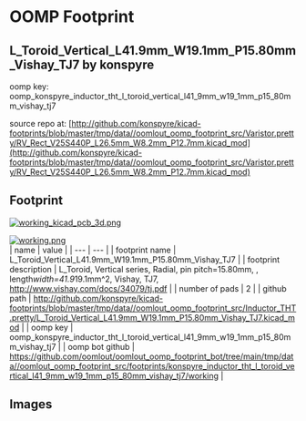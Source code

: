 # OOMP Footprint  
## L_Toroid_Vertical_L41.9mm_W19.1mm_P15.80mm_Vishay_TJ7  by konspyre  
  
oomp key: oomp_konspyre_inductor_tht_l_toroid_vertical_l41_9mm_w19_1mm_p15_80mm_vishay_tj7  
  
source repo at: [http://github.com/konspyre/kicad-footprints/blob/master/tmp/data//oomlout_oomp_footprint_src/Varistor.pretty/RV_Rect_V25S440P_L26.5mm_W8.2mm_P12.7mm.kicad_mod](http://github.com/konspyre/kicad-footprints/blob/master/tmp/data//oomlout_oomp_footprint_src/Varistor.pretty/RV_Rect_V25S440P_L26.5mm_W8.2mm_P12.7mm.kicad_mod)  
## Footprint  
  
[![working_kicad_pcb_3d.png](working_kicad_pcb_3d_600.png)](working_kicad_pcb_3d.png)  
  
[![working.png](working_600.png)](working.png)  
| name | value | 
| --- | --- | 
| footprint name | L_Toroid_Vertical_L41.9mm_W19.1mm_P15.80mm_Vishay_TJ7 | 
| footprint description | L_Toroid, Vertical series, Radial, pin pitch=15.80mm, , length*width=41.9*19.1mm^2, Vishay, TJ7, http://www.vishay.com/docs/34079/tj.pdf | 
| number of pads | 2 | 
| github path | http://github.com/konspyre/kicad-footprints/blob/master/tmp/data//oomlout_oomp_footprint_src/Inductor_THT.pretty/L_Toroid_Vertical_L41.9mm_W19.1mm_P15.80mm_Vishay_TJ7.kicad_mod | 
| oomp key | oomp_konspyre_inductor_tht_l_toroid_vertical_l41_9mm_w19_1mm_p15_80mm_vishay_tj7 | 
| oomp bot github | https://github.com/oomlout/oomlout_oomp_footprint_bot/tree/main/tmp/data//oomlout_oomp_footprint_src/footprints/konspyre_inductor_tht_l_toroid_vertical_l41_9mm_w19_1mm_p15_80mm_vishay_tj7/working | 
## Images  

